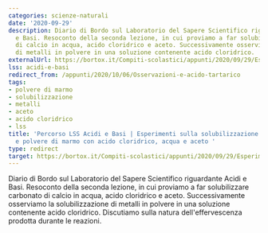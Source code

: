 ```yaml
---
categories: scienze-naturali
date: '2020-09-29'
description: Diario di Bordo sul Laboratorio del Sapere Scientifico riguardante Acidi
  e Basi. Resoconto della seconda lezione, in cui proviamo a far solubilizzare carbonato
  di calcio in acqua, acido cloridrico e aceto. Successivamente osserviamo la solubilizzazione
  di metalli in polvere in una soluzione contenente acido cloridrico.
externalUrl: https://bortox.it/Compiti-scolastici/appunti/2020/09/29/Esperimenti-solubilizzazione-con-acidi.html
lss: acidi-e-basi
redirect_from: /appunti/2020/10/06/Osservazioni-e-acido-tartarico
tags:
- polvere di marmo
- solubilizzazione
- metalli
- aceto
- acido cloridrico
- lss
title: 'Percorso LSS Acidi e Basi | Esperimenti sulla solubilizzazione di metalli
  e polvere di marmo con acido cloridrico, acqua e aceto '
type: redirect
target: https://bortox.it/Compiti-scolastici/appunti/2020/09/29/Esperimenti-solubilizzazione-con-acidi.html
---
```


Diario di Bordo sul Laboratorio del Sapere Scientifico riguardante Acidi
  e Basi. Resoconto della seconda lezione, in cui proviamo a far solubilizzare carbonato
  di calcio in acqua, acido cloridrico e aceto. Successivamente osserviamo la solubilizzazione
  di metalli in polvere in una soluzione contenente acido cloridrico. Discutiamo sulla natura dell'effervescenza prodotta durante le reazioni.